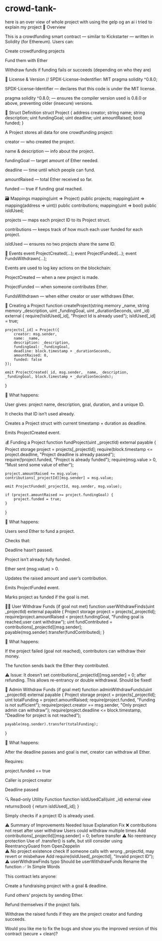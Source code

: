 # crowd-tank-
here is an over view of whole project with using the gelp og an ai i tried to explain my project 
🧱 Overview

This is a crowdfunding smart contract — similar to Kickstarter — written in Solidity (for Ethereum).
Users can:

Create crowdfunding projects

Fund them with Ether

Withdraw funds if funding fails or succeeds (depending on who they are)

📜 License & Version
// SPDX-License-Indentifier: MIT
pragma solidity ^0.8.0;


SPDX-License-Identifier — declares that this code is under the MIT license.

pragma solidity ^0.8.0; — ensures the compiler version used is 0.8.0 or above, preventing older (insecure) versions.

🧩 Struct Definition
struct Project {
    address creator;
    string name;
    string description;
    uint fundingGoal;
    uint deadline;
    uint amountRaised;
    bool funded;
}


A Project stores all data for one crowdfunding project:

creator — who created the project.

name & description — info about the project.

fundingGoal — target amount of Ether needed.

deadline — time until which people can fund.

amountRaised — total Ether received so far.

funded — true if funding goal reached.

🗃 Mappings
mapping(uint => Project) public projects;
mapping(uint => mapping(address => uint)) public contributions;
mapping(uint => bool) public isIdUsed;


projects — maps each project ID to its Project struct.

contributions — keeps track of how much each user funded for each project.

isIdUsed — ensures no two projects share the same ID.

📢 Events
event ProjectCreated(...);
event ProjectFunded(...);
event FundsWithdrawn(...);


Events are used to log key actions on the blockchain:

ProjectCreated — when a new project is made.

ProjectFunded — when someone contributes Ether.

FundsWithdrawn — when either creator or user withdraws Ether.

🚀 Creating a Project
function createProject(string memory _name, string memory _description, uint _fundingGoal, uint _durationSeconds, uint _id) external {
    require(!isIdUsed[_id], "Project Id is already used");
    isIdUsed[_id] = true;

    projects[_id] = Project({
        creator: msg.sender,
        name: _name,
        description: _description,
        fundingGoal: _fundingGoal,
        deadline: block.timestamp + _durationSeconds,
        amountRaised: 0,
        funded: false
    });

    emit ProjectCreated(_id, msg.sender, _name, _description, _fundingGoal, block.timestamp + _durationSeconds);
}

🧠 What happens:

User gives: project name, description, goal, duration, and a unique ID.

It checks that ID isn’t used already.

Creates a Project struct with current timestamp + duration as deadline.

Emits ProjectCreated event.

💰 Funding a Project
function fundProject(uint _projectId) external payable {
    Project storage project = projects[_projectId];
    require(block.timestamp <= project.deadline, "Project deadline is already passed");
    require(!project.funded, "Project is already funded");
    require(msg.value > 0, "Must send some value of ether");

    project.amountRaised += msg.value;
    contributions[_projectId][msg.sender] = msg.value;

    emit ProjectFunded(_projectId, msg.sender, msg.value);

    if (project.amountRaised >= project.fundingGoal) {
        project.funded = true;
    }
}

🧠 What happens:

Users send Ether to fund a project.

Checks that:

Deadline hasn’t passed.

Project isn’t already fully funded.

Ether sent (msg.value) > 0.

Updates the raised amount and user’s contribution.

Emits ProjectFunded event.

Marks project as funded if the goal is met.

🙋‍♂️ User Withdraw Funds (if goal not met)
function userWithdrawFinds(uint _projectId) external payable {
    Project storage project = projects[_projectId];
    require(project.amountRaised < project.fundingGoal, "Funding goal is reached,user cant withdraw");
    uint fundContributed = contributions[_projectId][msg.sender];
    payable(msg.sender).transfer(fundContributed);
}

🧠 What happens:

If the project failed (goal not reached), contributors can withdraw their money.

The function sends back the Ether they contributed.

⚠️ Issue:
It doesn’t set contributions[_projectId][msg.sender] = 0; after refunding.
This allows re-entrancy or double withdrawal. Should be fixed!

👑 Admin Withdraw Funds (if goal met)
function adminWithdrawFunds(uint _projectId) external payable {
    Project storage project = projects[_projectId];
    uint totalFunding = project.amountRaised;
    require(project.funded, "Funding is not sufficient");
    require(project.creator == msg.sender, "Only project admin can withdraw");
    require(project.deadline <= block.timestamp, "Deadline for project is not reached");

    payable(msg.sender).transfer(totalFunding);
}

🧠 What happens:

After the deadline passes and goal is met, creator can withdraw all Ether.

Requires:

project.funded == true

Caller is project creator

Deadline passed

🔍 Read-only Utility Function
function isIdUsedCall(uint _id) external view returns(bool) {
    return isIdUsed[_id];
}


Simply checks if a project ID is already used.

⚠️ Summary of Improvements Needed
Issue	Explanation	Fix
❌ contributions not reset after user withdraw	Users could withdraw multiple times	Add contributions[_projectId][msg.sender] = 0; before transfer
⚠️ No reentrancy protection	Use of .transfer() is safe, but still consider using ReentrancyGuard from OpenZeppelin	
⚠️ No project existence check	If someone calls with wrong _projectId, may revert or misbehave	Add require(isIdUsed[_projectId], "Invalid project ID");
⚠️ userWithdrawFinds typo	Should be userWithdrawFunds	Rename the function
✅ In Simple Words

This contract lets anyone:

Create a fundraising project with a goal & deadline.

Fund others’ projects by sending Ether.

Refund themselves if the project fails.

Withdraw the raised funds if they are the project creator and funding succeeds.

Would you like me to fix the bugs and show you the improved version of this contract (secure + clean)?
